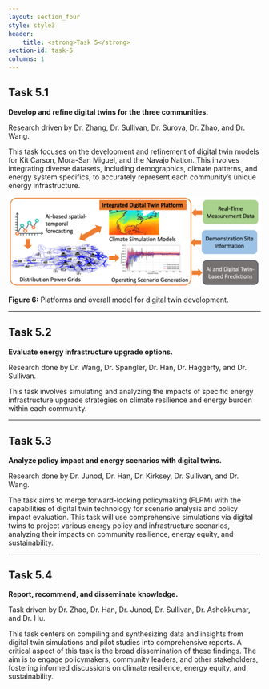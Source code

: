 ```yaml
---
layout: section_four
style: style3
header:
    title: <strong>Task 5</strong>
section-id: task-5
columns: 1
---
```


## <strong>Task 5.1</strong>

**Develop and refine digital twins for the three communities.**

Research driven by Dr. Zhang, Dr. Sullivan, Dr. Surova, Dr. Zhao, and Dr. Wang.

This task focuses on the development and refinement of digital twin models for
Kit Carson, Mora-San Miguel, and the Navajo Nation. This involves integrating
diverse datasets, including demographics, climate patterns, and energy system
specifics, to accurately represent each community’s unique energy
infrastructure.

<img src="/images/research-tasks/task-5-1.png" alt="Platforms and overall model">

<p class="caption">
    <strong>Figure 6:</strong> Platforms and overall model for digital twin
    development.
</p>

---

## <strong>Task 5.2</strong>

**Evaluate energy infrastructure upgrade options.**

Research done by Dr. Wang, Dr. Spangler, Dr. Han, Dr. Haggerty, and Dr. Sullivan.

This task involves simulating and analyzing the impacts of specific energy
infrastructure upgrade strategies on climate resilience and energy burden within
each community.

---

## <strong>Task 5.3</strong>

**Analyze policy impact and energy scenarios with digital twins.**

Research done by Dr. Junod, Dr. Han, Dr. Kirksey, Dr. Sullivan, and Dr. Wang.

The task aims to merge forward-looking policymaking (FLPM) with the capabilities
of digital twin technology for scenario analysis and policy impact evaluation.
This task will use comprehensive simulations via digital twins to project
various energy policy and infrastructure scenarios, analyzing their impacts on
community resilience, energy equity, and sustainability. 

---

## <strong>Task 5.4</strong>

**Report, recommend, and disseminate knowledge.**

Task driven by Dr. Zhao, Dr. Han, Dr. Junod, Dr. Sullivan, Dr. Ashokkumar, and
Dr. Hu.

This task centers on compiling and synthesizing data and insights from digital
twin simulations and pilot studies into comprehensive reports. A critical aspect
of this task is the broad dissemination of these findings. The aim is to engage
policymakers, community leaders, and other stakeholders, fostering informed
discussions on climate resilience, energy equity, and sustainability. 


